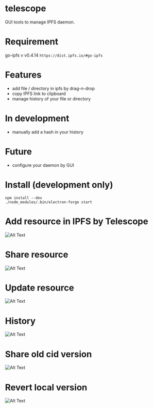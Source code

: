 # telescope

GUI tools to manage IPFS daemon.

# Requirement

go-ipfs v v0.4.14 `https://dist.ipfs.io/#go-ipfs`

# Features
* add file / directory in ipfs by drag-n-drop
* copy IPFS link to clipboard
* manage history of your file or directory


# In development
* manually add a hash in your history

# Future
* configure your daemon by GUI

# Install (development only)
```
npm install --dev 
./node_modules/.bin/electron-forge start
```

# Add resource in IPFS by Telescope
![Alt Text](https://media.giphy.com/media/3o7aD4GugsHoa7plYY/giphy.gif)

# Share resource 
![Alt Text](https://media.giphy.com/media/3ohhwxwXgZs3Nv9mdW/giphy.gif)

# Update resource 
![Alt Text](https://media.giphy.com/media/l1J9AK7TMq3mh46Fa/giphy.gif)

# History 
![Alt Text](https://media.giphy.com/media/3ohhwMTn51CaekJZyU/giphy.gif)

# Share old cid version 
![Alt Text](https://media.giphy.com/media/l1J9wVfgMtqtgqZmE/giphy.gif)

# Revert local version
![Alt Text](https://media.giphy.com/media/l1J9Mwhe4fJzRgFG0/giphy.gif)
